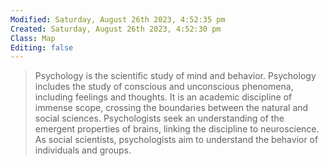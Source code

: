 ```yaml
---
Modified: Saturday, August 26th 2023, 4:52:35 pm
Created: Saturday, August 26th 2023, 4:52:30 pm
Class: Map
Editing: false
---
```


> Psychology is the scientific study of mind and behavior. Psychology includes the study of conscious and unconscious phenomena, including feelings and thoughts. It is an academic discipline of immense scope, crossing the boundaries between the natural and social sciences. Psychologists seek an understanding of the emergent properties of brains, linking the discipline to neuroscience. As social scientists, psychologists aim to understand the behavior of individuals and groups.